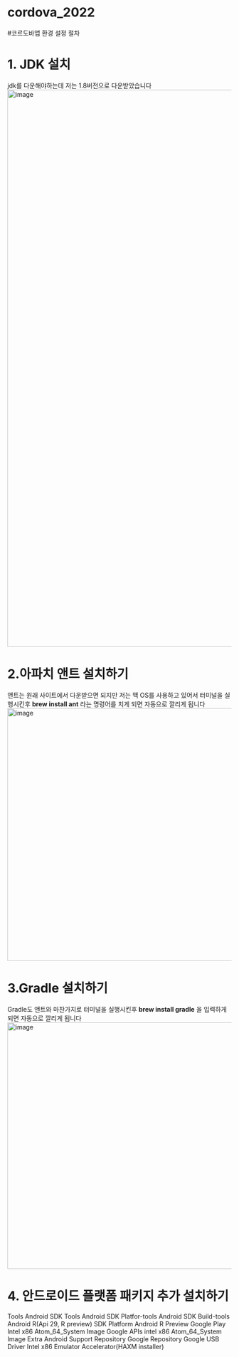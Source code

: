 # cordova_2022

#코르도바앱 환경 설정 절차
<h1>1. JDK 설치</h1>
<h>jdk를 다운해야하는데 저는 1.8버전으로 다운받았습니다</h>
<h><img width="1252" alt="image" src="https://user-images.githubusercontent.com/74278588/204412072-e7aa1c63-ff2d-49bd-8025-e0a2f3f9af77.png"></h>

<h1>2.아파치 앤트 설치하기</h1>
<h>앤트는 원래 사이트에서 다운받으면 되지만 저는 맥 OS를 사용하고 있어서</h>
<h>터미널을 실행시킨후 <strong>brew install ant</strong> 라는 명렁어를 치게 되면 자동으로 깔리게 됩니다</h>
<h><img width="568" alt="image" src="https://user-images.githubusercontent.com/74278588/204412863-acd351c5-1af5-420e-8bb1-3178307fc4ef.png"></h>

<h1>3.Gradle 설치하기</h1>
<h>Gradle도 앤트와 마찬가지로 터미널을 실행시킨후 <strong>brew install gradle</strong> 을 입력하게되면 자동으로 깔리게 됩니다</h>
<h><img width="554" alt="image" src="https://user-images.githubusercontent.com/74278588/204413164-55b6cc68-b2a1-4e55-947d-fb05f98ae3e3.png">
</h>

<h1>4. 안드로이드 플랫폼 패키지 추가 설치하기</h1>
<h>Tools
	Android SDK Tools
	Android SDK Platfor-tools
	Android SDK Build-tools
Android R(Api 29, R preview)
	SDK Platform Android R Preview
	Google Play Intel x86 Atom_64_System Image
	Google APIs intel x86 Atom_64_System Image
Extra
	Android Support Repository
	Google Repository
	Google USB Driver
	Intel x86 Emulator Accelerator(HAXM installer)
</h>
